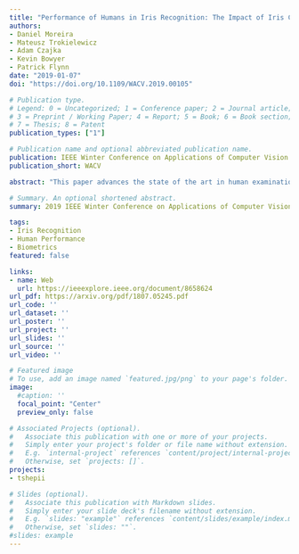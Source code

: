 ```yaml
---
title: "Performance of Humans in Iris Recognition: The Impact of Iris Condition and Annotation-Driven Verification"
authors:
- Daniel Moreira
- Mateusz Trokielewicz
- Adam Czajka
- Kevin Bowyer
- Patrick Flynn
date: "2019-01-07"
doi: "https://doi.org/10.1109/WACV.2019.00105"

# Publication type.
# Legend: 0 = Uncategorized; 1 = Conference paper; 2 = Journal article;
# 3 = Preprint / Working Paper; 4 = Report; 5 = Book; 6 = Book section;
# 7 = Thesis; 8 = Patent
publication_types: ["1"]

# Publication name and optional abbreviated publication name.
publication: IEEE Winter Conference on Applications of Computer Vision
publication_short: WACV

abstract: "This paper advances the state of the art in human examination of iris images by (1) assessing the impact of different iris conditions in identity verification, and (2) introducing an annotation step that improves the accuracy of people's decisions. In a first experimental session, 114 subjects were asked to decide if pairs of iris images depict the same eye (genuine pairs) or two distinct eyes (impostor pairs). The image pairs sampled six conditions: (1) easy for algorithms to classify, (2) difficult for algorithms to classify, (3) large difference in pupil dilation, (4) disease-affected eyes, (5) identical twins, and (6) post-mortem samples. In a second session, 85 of the 114 subjects were asked to annotate matching and non-matching regions that supported their decisions. Subjects were allowed to change their initial classification as a result of the annotation process. Results suggest that: (a) people improve their identity verification accuracy when asked to annotate matching and non-matching regions between the pair of images, (b) images depicting the same eye with large difference in pupil dilation were the most challenging to subjects, but benefited well from the annotation-driven classification, (c ) humans performed better than iris recognition algorithms when verifying genuine pairs of post-mortem and disease-affected eyes (i.e., samples showing deformations that go beyond the distortions of a healthy iris due to pupil dilation), and (d) annotation does not improve accuracy of analyzing images from identical twins, which remain confusing for people."

# Summary. An optional shortened abstract.
summary: 2019 IEEE Winter Conference on Applications of Computer Vision

tags:
- Iris Recognition
- Human Performance
- Biometrics
featured: false

links:
- name: Web
  url: https://ieeexplore.ieee.org/document/8658624
url_pdf: https://arxiv.org/pdf/1807.05245.pdf
url_code: ''
url_dataset: ''
url_poster: ''
url_project: ''
url_slides: ''
url_source: ''
url_video: ''

# Featured image
# To use, add an image named `featured.jpg/png` to your page's folder. 
image:
  #caption: ''
  focal_point: "Center"
  preview_only: false

# Associated Projects (optional).
#   Associate this publication with one or more of your projects.
#   Simply enter your project's folder or file name without extension.
#   E.g. `internal-project` references `content/project/internal-project/index.md`.
#   Otherwise, set `projects: []`.
projects:
- tshepii

# Slides (optional).
#   Associate this publication with Markdown slides.
#   Simply enter your slide deck's filename without extension.
#   E.g. `slides: "example"` references `content/slides/example/index.md`.
#   Otherwise, set `slides: ""`.
#slides: example
---
```

